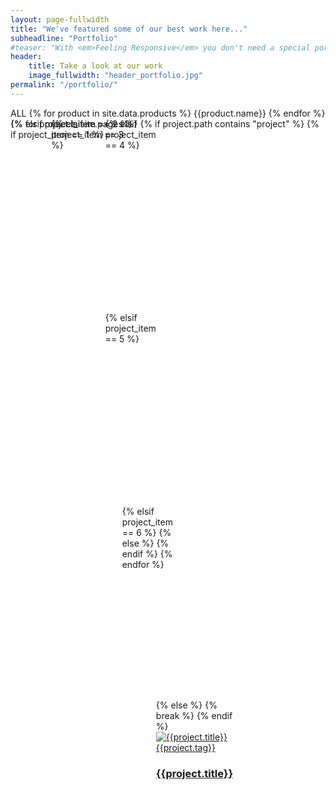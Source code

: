 ```yaml
---
layout: page-fullwidth
title: "We've featured some of our best work here..."
subheadline: "Portfolio"
#teaser: "With <em>Feeling Responsive</em> you don't need a special portfolio template. Just check out the great possibilities of the <a href='http://foundation.zurb.com/docs/components/grid.html'>foundation grid</a> and experiment with it."
header:
    title: Take a look at our work
    image_fullwidth: "header_portfolio.jpg"
permalink: "/portfolio/"
---
```

<!--more-->
<!-- FEELING RESPONSIVE TEMPLATE
<div class="row t60">
    <div class="medium-4 columns">
        <a href="{{ site.url }}{{ site.baseurl }}/portfolio-manometer/">
        <img src="{{ site.urlimg }}portfolio_big_manometer.jpg" alt="">
        </a>
        <p>
        <a class="radius button large" href="{{ site.url }}{{ site.baseurl }}/portfolio-manometer/">            Electronic Manometers                   
        </a>
        </p>
    </div>

    <div class="medium-4 columns b30">
        <a href="{{ site.url }}{{ site.baseurl }}/portfolio-dpt-manometer/">
            <img src="{{ site.urlimg }}portfolio_dpt_manometer.jpg" alt="">
        </a>
        <p>
        <a class="radius button large" href="{{ site.url }}{{ site.baseurl }}/portfolio-dpt-manometer/">            Degital Pressure Transmeter                   
        </a>
        </p>
    </div>

    <div class="medium-4 columns b30">
        <a href="{{ site.url }}{{ site.baseurl }}/portfolio-gas-analyzer/">
            <img src="{{ site.urlimg }}portfolio_gasanalyzer.jpg" alt="">
        </a>
        <p>
          <a href="{{ site.url }}{{ site.baseurl }}/portfolio-gas-analyzer/">     Electronic Gas Analyzer
          </a>
        </p>
    </div>
</div> 

<div class="row t30">
    <div class="medium-4 columns">
        <a href="{{ site.url }}{{ site.baseurl }}/portfolio-fuel-diespense/">
            <img src="{{ site.urlimg }}portfolio_mpd.jpg" alt="">
        </a>
        <p>
          <a href="{{ site.url }}{{ site.baseurl }}/portfolio-fuel-diespense/">     Multi-Product Fuel Dispenser
          </a>
        </p>
    </div>

    <div class="medium-4 columns">
        <img src="{{ site.urlimg }}webdesign_screenshot_schriefer.jpg" alt="">
        <p>Website: <a href="http://www.psychotherapie-schriefer.de/">Praxis für psychologische Psychotherapie Simone Schriefer</a></p>
    </div>
</div> -->

<!-- SBTL Template -->
<div class="portfolio-area pt-112">
    <div class="container">
		<div class="row" style="display: none;"> 
			<div class="col-sm-12">
				<div class="section-title text-center">
					<span>We've featured some of our best work here...</span>
					<!-- <h2>Doing The Right Thing,<br>At The Right Time</h2> -->
				</div>
			</div>
		</div>
        <div class="portfolio">
            <div class="row">
                <div class="col-sm-12">
                    <!-- Porducts Category -->
                    <div class="filtering-button">
                        <a class="active" data-filter="*">ALL</a>
                        <!-- <a data-filter=".web-design">Embedded Design</a>
                        <a data-filter=".logo">Product Engineering</a>
                        <a data-filter=".graphics">Firmware Design</a> -->
                        {% for product in site.data.products %}
                            <a data-filter=".{{product.filter}}">{{product.name}}</a>
                        {% endfor %}
                    </div>
                </div>
            </div>
			<div class="grid row" style="position: relative; height: 620px;">
				{% for project in site.pages %}
                    {% if project.path contains "project" %}
						<h6 style="display: none;">{% increment project_item %}</h6>
						{% if project_item == 1 %}
							<div class="grid-item col-md-6 col-lg-4 col-sm-12 web-design logo graphics business" style="position: absolute; left: 0%; top: 0px;">
						{% elsif project_item == 2 %}
							<div class="grid-item col-md-6 col-lg-4 col-sm-12 web-design logo graphics business" style="position: absolute; left: 33.3333%; top: 0px;">
						{% elsif project_item == 3 %}
							<div class="grid-item col-md-6 col-lg-4 col-sm-12 web-design graphics business" style="position: absolute; left: 66.6667%; top: 0px;">
						{% elsif project_item == 4 %}
							<div class="grid-item col-md-6 col-lg-4 col-sm-12 web-design logo" style="position: absolute; left: 0%; top: 310px;">
						{% elsif project_item == 5 %}
							<div class="grid-item col-md-6 col-lg-4 col-sm-12 websites graphic-design" style="position: absolute; left: 33.3333%; top: 310px;">
						{% elsif project_item == 6 %}
							<div class="grid-item col-md-6 col-lg-4 col-sm-12 web-design business" style="position: absolute; left: 66.6667%; top: 310px;">
						{% else %}
							<!-- Show only 6 recent projects -->
							{% break %}
						{% endif %}
						<div class="single-portfolio">
							<div class="images">
								<a href="{{ site.url }}{{ site.baseurl }}{{ project.permalink }}">
									<img src="{{ site.urlimg }}{{project.image.title}}" alt="{{project.title}}">
								</a>
								<div class="overlay">
									<div class="overlay-content">
										<div class="portfolio-sub-title">
											<a href="{{ site.url }}{{ site.baseurl }}{{ project.permalink }}" rel="tag">{{project.tag}}</a>
										</div>
										<div class="portfolio-title">
											<h3><a href="{{ site.url }}{{ site.baseurl }}{{ project.permalink }}" rel="tag">{{project.title}}</a></h3>
										</div>
										<div class="meta-box" style="display: none;">
											<ul>
												<li>
													<a href="{{ site.urlimg }}{{project.image.title}}" data-lightbox="example-set" data-title="{{project.title}}">
														<i class="fa fa-search"></i>
													</a>
												</li>
												<li>
													<a href="{{ site.url }}{{ site.baseurl }}{{ project.permalink }}"><i class="fa fa-link"></i></a>
												</li>
											</ul>
										</div>
									</div>
								</div>
							</div>
						</div>
					</div>
                    {% else %}
                    {% endif %}
				{% endfor %}
		    </div>
		</div>
	</div>
</div>